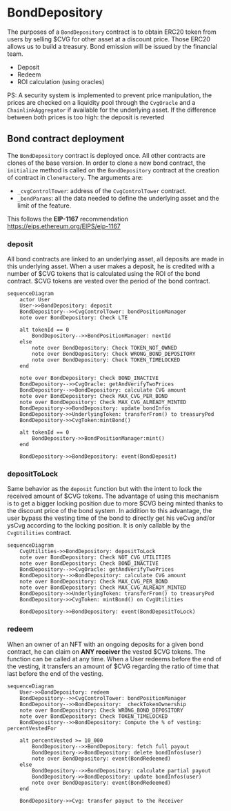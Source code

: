# BondDepository

The purposes of a `BondDepository` contract is to obtain ERC20 token from users by selling $CVG for other asset at a discount price. Those ERC20 allows us to build a treasury.
Bond emission will be issued by the financial team.

- Deposit
- Redeem
- ROI calculation (using oracles)

PS: A security system is implemented to prevent price manipulation, the prices are checked on a liquidity pool through the `CvgOracle` and a `ChainlinkAggregator` if available for the underlying asset.
If the difference between both prices is too high: the deposit is reverted

## Bond contract deployment

The `BondDepository` contract is deployed once. All other contracts are clones of the base version.
In order to clone a new bond contract, the `initialize` method is called on the `BondDepository` contract at the creation of contract in `CloneFactory`.
The arguments are:

- `_cvgControlTower`: address of the `CvgControlTower` contract.
- `_bondParams`: all the data needed to define the underlying asset and the limit of the feature.

This follows the **EIP-1167** recommendation <br/>
https://eips.ethereum.org/EIPS/eip-1167

### deposit

All bond contracts are linked to an underlying asset, all deposits are made in this underlying asset.
When a user makes a deposit, he is credited with a number of $CVG tokens that is calculated using the ROI of the bond contract.
$CVG tokens are vested over the period of the bond contract.

```mermaid
sequenceDiagram
    actor User
    User->>BondDepository: deposit
    BondDepository-->>CvgControlTower: bondPositionManager
    note over BondDepository: Check LTE

    alt tokenId == 0
        BondDepository-->>BondPositionManager: nextId
    else
        note over BondDepository: Check TOKEN_NOT_OWNED
        note over BondDepository: Check WRONG_BOND_DEPOSITORY
        note over BondDepository: Check TOKEN_TIMELOCKED
    end

    note over BondDepository: Check BOND_INACTIVE
    BondDepository-->>CvgOracle: getAndVerifyTwoPrices
    BondDepository-->>BondDepository: calculate CVG amount
    note over BondDepository: Check MAX_CVG_PER_BOND
    note over BondDepository: Check MAX_CVG_ALREADY_MINTED
    BondDepository->>BondDepository: update bondInfos
    BondDepository->>UnderlyingToken: transferFrom() to treasuryPod
    BondDepository->>CvgToken:mintBond()

    alt tokenId == 0
        BondDepository->>BondPositionManager:mint()
    end

    BondDepository->>BondDepository: event(BondDeposit)
```

### depositToLock

Same behavior as the `deposit` function but with the intent to lock the received amount of $CVG tokens.
The advantage of using this mechanism is to get a bigger locking position due to more $CVG being minted thanks to the discount price of the bond system.
In addition to this advantage, the user bypass the vesting time of the bond to directly get his veCvg and/or ysCvg according to the locking position.
It is only callable by the `CvgUtilities` contract.

```mermaid
sequenceDiagram
    CvgUtilities->>BondDepository: depositToLock
    note over BondDepository: Check NOT_CVG_UTILITIES
    note over BondDepository: Check BOND_INACTIVE
    BondDepository-->>CvgOracle: getAndVerifyTwoPrices
    BondDepository-->>BondDepository: calculate CVG amount
    note over BondDepository: Check MAX_CVG_PER_BOND
    note over BondDepository: Check MAX_CVG_ALREADY_MINTED
    BondDepository->>UnderlyingToken: transferFrom() to treasuryPod
    BondDepository->>CvgToken: mintBond() on CvgUtilities

    BondDepository->>BondDepository: event(BondDepositToLock)
```

### redeem

When an owner of an NFT with an ongoing deposits for a given bond contract, he can claim on **ANY receiver** the vested $CVG tokens. The function can be called at any time.
When a User redeems before the end of the vesting, it transfers an amount of $CVG regarding the ratio of time that last before the end of the vesting.

```mermaid
sequenceDiagram
    User->>BondDepository: redeem
    BondDepository-->>CvgControlTower: bondPositionManager
    BondDepository-->>BondDepository: _checkTokenOwnership
    note over BondDepository: Check WRONG_BOND_DEPOSITORY
    note over BondDepository: Check TOKEN_TIMELOCKED
    BondDepository-->>BondDepository: Compute the % of vesting: percentVestedFor

    alt percentVested >= 10_000
        BondDepository-->>BondDepository: fetch full payout
        BondDepository->>BondDepository: delete bondInfos(user)
        note over BondDepository: event(BondRedeemed)
    else
        BondDepository-->>BondDepository: calculate partial payout
        BondDepository->>BondDepository: update bondInfos(user)
        note over BondDepository: event(BondRedeemed)
    end

    BondDepository->>Cvg: transfer payout to the Receiver
```
